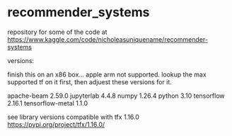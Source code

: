 # recommender_systems
repository for some of the code at https://www.kaggle.com/code/nicholeasuniquename/recommender-systems

versions:

finish this on an x86 box... apple arm not supported.
lookup the max supported tf on it first, then adjuest these
versions for it.

apache-beam               2.59.0
jupyterlab                4.4.8
numpy                     1.26.4 
python                    3.10
tensorflow                2.16.1
tensorflow-metal          1.1.0 

see library versions compatible with tfx 1.16.0
https://pypi.org/project/tfx/1.16.0/

